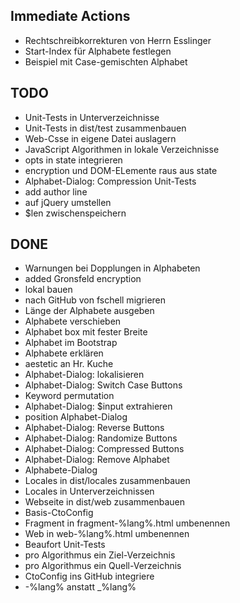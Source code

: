 ## Immediate Actions

* Rechtschreibkorrekturen von Herrn Esslinger
* Start-Index für Alphabete festlegen
* Beispiel mit Case-gemischten Alphabet

## TODO

* Unit-Tests in Unterverzeichnisse
* Unit-Tests in dist/test zusammenbauen
* Web-Csse in eigene Datei auslagern
* JavaScript Algorithmen in lokale Verzeichnisse
* opts in state integrieren
* encryption und DOM-ELemente raus aus state
* Alphabet-Dialog: Compression Unit-Tests
* add author line
* auf jQuery umstellen
* $len zwischenspeichern

## DONE

* Warnungen bei Dopplungen in Alphabeten
* added Gronsfeld encryption
* lokal bauen
* nach GitHub von fschell migrieren
* Länge der Alphabete ausgeben
* Alphabete verschieben
* Alphabet box mit fester Breite
* Alphabet im Bootstrap
* Alphabete erklären
* aestetic an Hr. Kuche
* Alphabet-Dialog: lokalisieren
* Alphabet-Dialog: Switch Case Buttons
* Keyword permutation
* Alphabet-Dialog: $input extrahieren
* position Alphabet-Dialog
* Alphabet-Dialog: Reverse Buttons
* Alphabet-Dialog: Randomize Buttons
* Alphabet-Dialog: Compressed Buttons
* Alphabet-Dialog: Remove Alphabet
* Alphabete-Dialog
* Locales in dist/locales zusammenbauen
* Locales in Unterverzeichnissen
* Webseite in dist/web zusammenbauen
* Basis-CtoConfig
* Fragment in fragment-%lang%.html umbenennen
* Web in web-%lang%.html umbenennen
* Beaufort Unit-Tests
* pro Algorithmus ein Ziel-Verzeichnis
* pro Algorithmus ein Quell-Verzeichnis
* CtoConfig ins GitHub integriere
* -%lang% anstatt _%lang%
